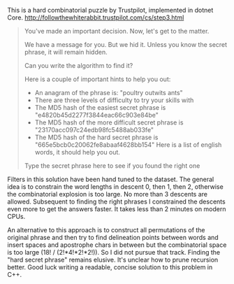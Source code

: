 This is a hard combinatorial puzzle by Trustpilot, implemented in dotnet Core.
http://followthewhiterabbit.trustpilot.com/cs/step3.html

>You've made an important decision. Now, let's get to the matter.
>
>We have a message for you. But we hid it. 
>Unless you know the secret phrase, it will remain hidden.
>
>Can you write the algorithm to find it?
>
>Here is a couple of important hints to help you out:
>- An anagram of the phrase is: "poultry outwits ants"
>- There are three levels of difficulty to try your skills with
>- The MD5 hash of the easiest secret phrase is "e4820b45d2277f3844eac66c903e84be"
>- The MD5 hash of the more difficult secret phrase is "23170acc097c24edb98fc5488ab033fe"
>- The MD5 hash of the hard secret phrase is "665e5bcb0c20062fe8abaaf4628bb154"
>Here is a list of english words, it should help you out.
>
>Type the secret phrase here to see if you found the right one  



Filters in this solution have been hand tuned to the dataset.
The general idea is to constrain the word lengths in descent 0, then 1, then 2,
otherwise the combinatorial explosion is too large. No more than 3 descents are allowed.
Subsequent to finding the right phrases I constrained the descents even more to get the answers faster.
It takes less than 2 minutes on modern CPUs.

An alternative to this approach is to construct all permutations of the original phrase and then
try to find delineation points between words and insert spaces and apostrophe chars in between
but the combinatorial space is too large (18! / (2!\*4!\*2!\*2!)). So I did not pursue that track.
Finding the "hard secret phrase" remains elusive. It's unclear how to prune recursion better.
Good luck writing a readable, concise solution to this problem in C++.

